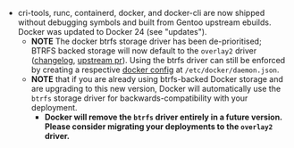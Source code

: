 - cri-tools, runc, containerd, docker, and docker-cli are now shipped without debugging symbols and built from Gentoo upstream ebuilds. Docker was updated to Docker 24 (see "updates").
  - **NOTE** The docker btrfs storage driver has been de-prioritised; BTRFS backed storage will now default to the `overlay2` driver
    ([changelog](https://docs.docker.com/engine/release-notes/23.0/#bug-fixes-and-enhancements-6), [upstream pr](https://github.com/moby/moby/pull/42661)).
    Using the btrfs driver can still be enforced by creating a respective [docker config](https://docs.docker.com/storage/storagedriver/btrfs-driver/#configure-docker-to-use-the-btrfs-storage-driver) at `/etc/docker/daemon.json`.
  - **NOTE** that if you are already using btrfs-backed Docker storage and are upgrading to this new version, Docker will automatically use the `btrfs` storage driver for backwards-compatibility with your deployment.
    - **Docker will remove the `btrfs` driver entirely in a future version. Please consider migrating your deployments to the `overlay2` driver.**
